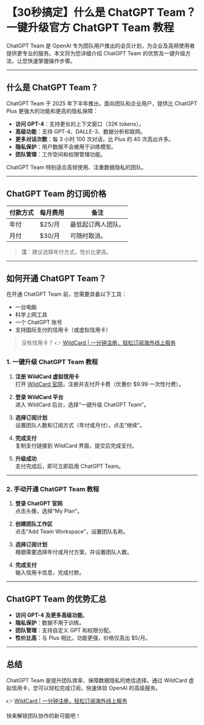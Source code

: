 # 【30秒搞定】什么是 ChatGPT Team？一键升级官方 ChatGPT Team 教程

ChatGPT Team 是 OpenAI 专为团队用户推出的会员计划，为企业及高频使用者提供更专业的服务。本文将为您详细介绍 ChatGPT Team 的优势及一键升级方法，让您快速掌握操作步骤。

---

## 什么是 ChatGPT Team？

ChatGPT Team 于 2025 年下半年推出，面向团队和企业用户，提供比 ChatGPT Plus 更强大的功能和更高的隐私保障：

- **访问 GPT-4**：支持更长的上下文窗口（32K tokens）。
- **高级功能**：支持 GPT-4、DALLE-3、数据分析和联网。
- **更多对话次数**：每 3 小时 100 次对话，比 Plus 的 40 次高出许多。
- **隐私保护**：用户数据不会被用于训练模型。
- **团队管理**：工作空间和权限管理功能。

ChatGPT Team 特别适合高频使用、注重数据隐私的团队。

---

## ChatGPT Team 的订阅价格

| 付款方式 | 每月费用 | 备注                 |
|----------|----------|----------------------|
| 年付      | $25/月   | 最低起订两人团队。   |
| 月付      | $30/月   | 可随时取消。         |

> **注**：建议选择年付方式，性价比更高。

---

## 如何开通 ChatGPT Team？

在开通 ChatGPT Team 前，您需要具备以下工具：

- 一台电脑
- 科学上网工具
- 一个 ChatGPT 账号
- 支持国际支付的信用卡（或虚拟信用卡）

> 没有信用卡？ 👉 [WildCard | 一分钟注册，轻松订阅海外线上服务](https://bit.ly/bewildcard)  

### 1. 一键升级 ChatGPT Team 教程

1. **注册 WildCard 虚拟信用卡**  
   打开 [WildCard 官网](https://bit.ly/bewildcard)，注册并支付开卡费（优惠价 $9.99 一次性付费）。
   
2. **登录 WildCard 平台**  
   进入 WildCard 后台，选择“一键升级 ChatGPT Team”。

3. **选择订阅计划**  
   设置团队人数和订阅方式（年付或月付），点击“继续”。

4. **完成支付**  
   复制支付链接到 WildCard 界面，提交后完成支付。

5. **升级成功**  
   支付完成后，即可立即启用 ChatGPT Team。

---

### 2. 手动开通 ChatGPT Team 教程

1. **登录 ChatGPT 官网**  
   点击头像，选择“My Plan”。

2. **创建团队工作区**  
   点击“Add Team Workspace”，设置团队名称。

3. **选择订阅计划**  
   根据需要选择年付或月付方案，并设置团队人数。

4. **完成支付**  
   输入信用卡信息，完成付款。

---

## ChatGPT Team 的优势汇总

- **访问 GPT-4 及更多高级功能**。
- **隐私保护**：数据不用于训练。
- **团队管理**：支持自定义 GPT 和权限分配。
- **性价比高**：与 Plus 相比，功能更强，价格仅高出 $5/月。

---

## 总结

ChatGPT Team 是提升团队效率、保障数据隐私的绝佳选择。通过 WildCard 虚拟信用卡，您可以轻松完成订阅，快速体验 OpenAI 的高级服务。

👉 [WildCard | 一分钟注册，轻松订阅海外线上服务](https://bit.ly/bewildcard)

快来解锁团队协作的新可能吧！
